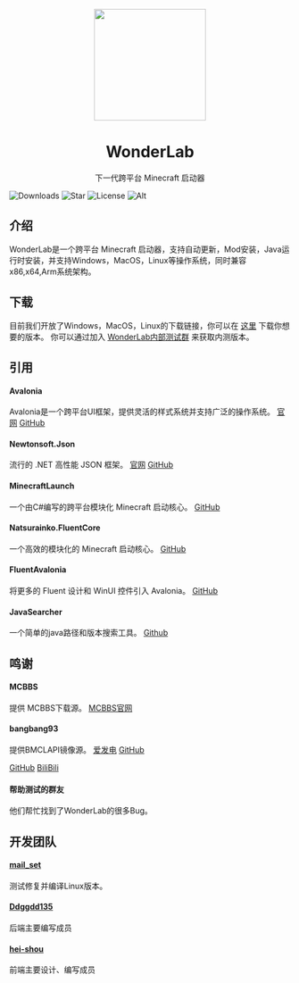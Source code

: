 <p align="center">
<img Height="200" Width="200" src="https://s1.ax1x.com/2023/01/20/pS8XCzn.png"/>
</p>

<div align="center">

# WonderLab

下一代跨平台 Minecraft 启动器

</div>

![Downloads](https://img.shields.io/github/downloads/Blessing-Studio/WonderLab/total?logo=github&label=%E4%B8%8B%E8%BD%BD%E9%87%8F&style=for-the-badge&color=44cc11)
![Star](https://img.shields.io/github/stars/Blessing-Studio/WonderLab?logo=github&label=Star&style=for-the-badge)
![License](https://img.shields.io/github/license/Blessing-Studio/WonderLab?logo=github&label=开源协议&style=for-the-badge&color=ff7a35)
![Alt](https://repobeats.axiom.co/api/embed/cc935f853d439a32eda4eca113063598a914889a.svg "Repobeats analytics image")

## 介绍

WonderLab是一个跨平台 Minecraft 启动器，支持自动更新，Mod安装，Java运行时安装，并支持Windows，MacOS，Linux等操作系统，同时兼容x86,x64,Arm系统架构。

## 下载

目前我们开放了Windows，MacOS，Linux的下载链接，你可以在 [这里](https://github.com/Blessing-Studio/WonderLab/releases) 下载你想要的版本。
你可以通过加入 [WonderLab内部测试群](https://jq.qq.com/?_wv=1027&k=kU7khFu6) 来获取内测版本。

## 引用

#### Avalonia

Avalonia是一个跨平台UI框架，提供灵活的样式系统并支持广泛的操作系统。
[官网](https://www.avaloniaui.net/)
[GitHub](https://github.com/AvaloniaUI/Avalonia)

#### Newtonsoft.Json

流行的 .NET 高性能 JSON 框架。
[官网](https://www.newtonsoft.com/json)
[GitHub](https://github.com/JamesNK/Newtonsoft.Json)

#### MinecraftLaunch

一个由C#编写的跨平台模块化 Minecraft 启动核心。
[GitHub](https://github.com/Blessing-Studio/MinecraftLaunch)

#### Natsurainko.FluentCore

一个高效的模块化的 Minecraft 启动核心。
[GitHub](https://github.com/Xcube-Studio/Natsurainko.FluentCore)

#### FluentAvalonia

将更多的 Fluent 设计和 WinUI 控件引入 Avalonia。
[GitHub](https://github.com/amwx/FluentAvalonia)

#### JavaSearcher
一个简单的java路径和版本搜索工具。
[Github](https://github.com/HainanWinter-l/JavaSearcher)

## 鸣谢

#### MCBBS

提供 MCBBS下载源。
[MCBBS官网](https://www.mcbbs.net/)

#### bangbang93

提供BMCLAPI镜像源。
[爱发电](https://afdian.net/a/bangbang93)
[GitHub](https://github.com/bangbang93)

[GitHub](https://github.com/duhiqc)
[BiliBili](https://space.bilibili.com/1934472678?spm_id_from=333.1007.0.0)

#### 帮助测试的群友

他们帮忙找到了WonderLab的很多Bug。

## 开发团队

#### [mail_set](https://mailset.top)

测试修复并编译Linux版本。

#### [Ddggdd135](https://github.com/JWJUN233233)

后端主要编写成员

#### [hei-shou](https://github.com/JWJUN233233)

前端主要设计、编写成员
